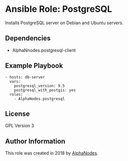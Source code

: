 # Ansible Role: PostgreSQL

Installs PostgreSQL server on Debian and Ubuntu servers.

## Dependencies

  - AlphaNnodes.postgresql-client

## Example Playbook

    - hosts: db-server
      vars:
        postgresql_version: 9.5
        postgresql_with_postgis: yes
      roles:
        - AlphaNodes.postgresql

## License

GPL Version 3

## Author Information

This role was created in 2018 by [AlphaNodes](https://alphanodes.com/).
